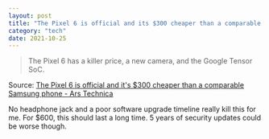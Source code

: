 ```yaml
---
layout: post
title: "The Pixel 6 is official and its $300 cheaper than a comparable Samsung phone"
category: "tech"
date: 2021-10-25
---
```


> The Pixel 6 has a killer price, a new camera, and the Google Tensor SoC.

Source: [The Pixel 6 is official and it's $300 cheaper than a comparable Samsung phone - Ars Technica](https://arstechnica.com/gadgets/2021/10/the-pixel-6-is-official-at-the-incredible-prices-of-599-and-899/)

No headphone jack and a poor software upgrade timeline really kill this for me. For $600, this should last a long time. 5 years of security updates could be worse though.
